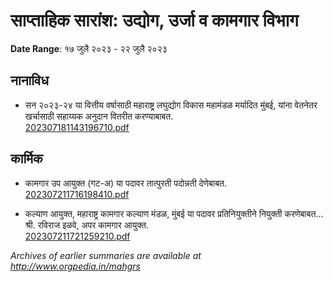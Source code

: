 # साप्ताहिक सारांश: उद्योग, उर्जा व कामगार विभाग

**Date Range**: १७ जुलै २०२३ - २२ जुलै २०२३


## नानाविध
- सन २०२३-२४ या वित्तीय वर्षासाठी महाराष्ट्र लघुद्योग विकास महामंडळ मर्यादित मुंबई, यांना वेतनेतर खर्चासाठी सहाय्यक अनुदान वितरीत करण्याबाबत.\
  [202307181143196710.pdf](https://gr.maharashtra.gov.in/Site/Upload/Government%20Resolutions/English/202307181143196710.pdf)

## कार्मिक
- कामगार उप आयुक्त (गट-अ) या पदावर तात्पुरती पदोन्नती देणेबाबत.\
  [202307211716198410.pdf](https://gr.maharashtra.gov.in/Site/Upload/Government%20Resolutions/English/202307211716198410.pdf)

- कल्याण आयुक्त, महाराष्ट्र कामगार कल्याण मंडळ, मुंबई या पदावर प्रतिनियुक्तीने नियुक्ती करणेबाबत... श्री. रविराज इळवे, अपर कामगार आयुक्त.\
  [202307211721259210.pdf](https://gr.maharashtra.gov.in/Site/Upload/Government%20Resolutions/English/202307211721259210.pdf)


*Archives of earlier summaries are available at http://www.orgpedia.in/mahgrs*